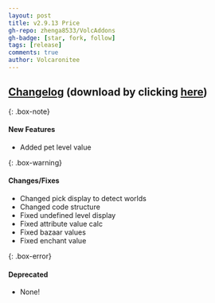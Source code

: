 ```yaml
---
layout: post
title: v2.9.13 Price
gh-repo: zhenga8533/VolcAddons
gh-badge: [star, fork, follow]
tags: [release]
comments: true
author: Volcaronitee
---
```


## [Changelog](https://github.com/zhenga8533/VolcAddons/releases/tag/v2.9.13) (download by clicking [here](https://github.com/zhenga8533/VolcAddons/releases/download/v2.9.13/VolcAddons.zip))

{: .box-note}

#### New Features

- Added pet level value

{: .box-warning}

#### Changes/Fixes

- Changed pick display to detect worlds
- Changed code structure
- Fixed undefined level display
- Fixed attribute value calc
- Fixed bazaar values
- Fixed enchant value

{: .box-error}

#### Deprecated

- None!
